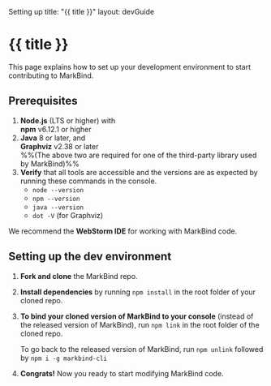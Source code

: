 <variable name="title">Setting up</variable>
<frontmatter>
  title: "{{ title }}"
  layout: devGuide
</frontmatter>

# {{ title }}

<div class="lead">

This page explains how to set up your development environment to start contributing to MarkBind.
</div>

## Prerequisites

1. **Node.js** (LTS or higher) with<br>
   **npm** v6.12.1 or higher
1. **Java** 8 or later, and<br>
   **Graphviz** v2.38 or later<br>
   %%(The above two are required for one of the third-party library used by MarkBind)%%
1. **Verify** that all tools are accessible and the versions are as expected by running these commands in the console.
   * `node --version`
   * `npm --version`
   * `java --version`
   * `dot -V` (for Graphviz)

<box type="tip" seamless>

We recommend the **WebStorm IDE** for working with MarkBind code.
</box>

## Setting up the dev environment

1. **Fork and clone** the MarkBind repo.
1. **Install dependencies** by running `npm install` in the root folder of your cloned repo.
1. **To bind your cloned version of MarkBind to your console** (instead of the released version of MarkBind), run `npm link` in the root folder of the cloned repo.

   <box type="tip" seamless>

   To go back to the released version of MarkBind, run `npm unlink` followed by `npm i -g markbind-cli`
   </box>

1. **Congrats!** Now you ready to start modifying MarkBind code.
